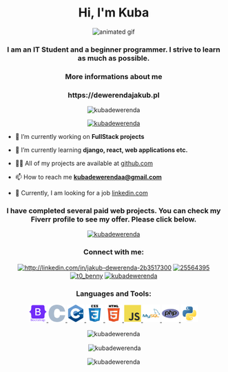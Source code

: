 <h1 align="center">Hi, I'm Kuba</h1>

<p align="center"><img src="https://github.com/kubadewerenda/kubadewerenda/assets/157903844/c6e21710-aa1e-467f-b09c-8fa7be9b407a" width="250" height="250" alt="animated gif"></p>

<h3 align="center">I am an IT Student and a beginner programmer. I strive to learn as much as possible.</h3>

<h3 align="center">More informations about me</h3>

<h3 align="center">https://dewerendajakub.pl</h3>

<p align="center"> <img src="https://komarev.com/ghpvc/?username=kubadewerenda&label=Profile%20views&color=0e75b6&style=flat" alt="kubadewerenda" /> </p>

<p align="center"> <a href="https://github.com/ryo-ma/github-profile-trophy"><img src="https://github-profile-trophy.vercel.app/?username=kubadewerenda" alt="kubadewerenda" /></a> </p>

- 🔭 I’m currently working on **FullStack projects**

- 🌱 I’m currently learning **django, react, web applications etc.**

- 👨‍💻 All of my projects are available at [github.com](https://github.com/kubadewerenda?tab=repositories)

- 📫 How to reach me **kubadewerendaa@gmail.com**

- 📄 Currently, I am looking for a job [linkedin.com](http://linkedin.com/in/jakub-dewerenda-2b3517300)

<h3 align="center">I have completed several paid web projects. You can check my Fiverr profile to see my offer. Please click below.</h3>

<p align="center">
<a href="https://www.fiverr.com/jakub_dewerenda" target="blank">
<img src="https://github.com/kubadewerenda/kubadewerenda/assets/157903844/9a8f518f-cfdd-4395-b185-b67822d92153" alt="kubadewerenda" width=200 height=180/>
</a>
</p>

<h3 align="center">Connect with me:</h3>
<p align="center">
<a href="https://linkedin.com/in/jakub-dewerenda-2b3517300" target="blank"><img align="center" src="https://raw.githubusercontent.com/rahuldkjain/github-profile-readme-generator/master/src/images/icons/Social/linked-in-alt.svg" alt="http://linkedin.com/in/jakub-dewerenda-2b3517300" height="30" width="40" /></a>
<a href="https://stackoverflow.com/users/25564395" target="blank"><img align="center" src="https://raw.githubusercontent.com/rahuldkjain/github-profile-readme-generator/master/src/images/icons/Social/stack-overflow.svg" alt="25564395" height="30" width="40" /></a>
<a href="https://instagram.com/t0_benny" target="blank"><img align="center" src="https://raw.githubusercontent.com/rahuldkjain/github-profile-readme-generator/master/src/images/icons/Social/instagram.svg" alt="t0_benny" height="30" width="40" /></a>
<a href="https://www.facebook.com/profile.php?id=100004832354893" target="blank"><img align="center" src="https://raw.githubusercontent.com/rahuldkjain/github-profile-readme-generator/master/src/images/icons/Social/facebook.svg" alt="kubadewerenda" height="30" width="40" /></a>
</p>

<h3 align="center">Languages and Tools:</h3>
<p align="center"> <a href="https://getbootstrap.com" target="_blank" rel="noreferrer"> <img src="https://raw.githubusercontent.com/devicons/devicon/master/icons/bootstrap/bootstrap-plain-wordmark.svg" alt="bootstrap" width="40" height="40"/> </a> <a href="https://www.cprogramming.com/" target="_blank" rel="noreferrer"> <img src="https://raw.githubusercontent.com/devicons/devicon/master/icons/c/c-original.svg" alt="c" width="40" height="40"/> </a> <a href="https://www.w3schools.com/cpp/" target="_blank" rel="noreferrer"> <img src="https://raw.githubusercontent.com/devicons/devicon/master/icons/cplusplus/cplusplus-original.svg" alt="cplusplus" width="40" height="40"/> </a> <a href="https://www.w3schools.com/css/" target="_blank" rel="noreferrer"> <img src="https://raw.githubusercontent.com/devicons/devicon/master/icons/css3/css3-original-wordmark.svg" alt="css3" width="40" height="40"/> </a> <a href="https://www.w3.org/html/" target="_blank" rel="noreferrer"> <img src="https://raw.githubusercontent.com/devicons/devicon/master/icons/html5/html5-original-wordmark.svg" alt="html5" width="40" height="40"/> </a> <a href="https://developer.mozilla.org/en-US/docs/Web/JavaScript" target="_blank" rel="noreferrer"> <img src="https://raw.githubusercontent.com/devicons/devicon/master/icons/javascript/javascript-original.svg" alt="javascript" width="40" height="40"/> </a> <a href="https://www.mysql.com/" target="_blank" rel="noreferrer"> <img src="https://raw.githubusercontent.com/devicons/devicon/master/icons/mysql/mysql-original-wordmark.svg" alt="mysql" width="40" height="40"/> </a> <a href="https://www.php.net" target="_blank" rel="noreferrer"> <img src="https://raw.githubusercontent.com/devicons/devicon/master/icons/php/php-original.svg" alt="php" width="40" height="40"/> </a> <a href="https://www.python.org" target="_blank" rel="noreferrer"> <img src="https://raw.githubusercontent.com/devicons/devicon/master/icons/python/python-original.svg" alt="python" width="40" height="40"/> </a> </p>

<p align="center"><img align="center" src="https://github-readme-stats.vercel.app/api/top-langs?username=kubadewerenda&show_icons=true&locale=en&layout=compact" alt="kubadewerenda" /></p>

<p align="center">&nbsp;<img align="center" src="https://github-readme-stats.vercel.app/api?username=kubadewerenda&show_icons=true&locale=en" alt="kubadewerenda" /></p>

<p align="center"><img align="center" src="https://github-readme-streak-stats.herokuapp.com/?user=kubadewerenda&" alt="kubadewerenda" /></p>
